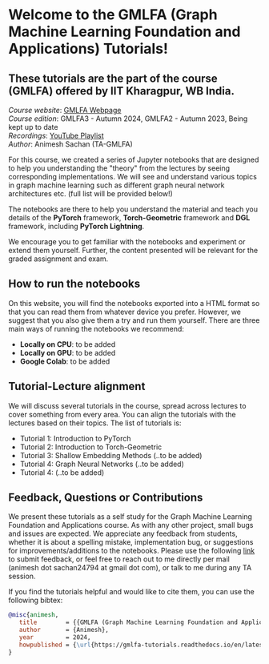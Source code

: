 Welcome to the GMLFA (Graph Machine Learning Foundation and Applications) Tutorials!
===========================================

These tutorials are the part of the course (GMLFA) offered by IIT Kharagpur, WB India.
-------------------------------------------

*Course website*: [GMLFA Webpage](<https://ainimesh.github.io/gmlfa_autumn_2024/>)</br>
*Course edition*: GMLFA3 - Autumn 2024, GMLFA2 - Autumn 2023, Being kept up to date</br>
*Recordings*: [YouTube Playlist](<https://youtube.com/playlist?list=PLCFRu9YAKK39_kwJlmAWF_SLkURYi8vDF&si=ZcrgDvGvk6zAmgvV>)</br>
*Author*: Animesh Sachan (TA-GMLFA)



For this course, we created a series of Jupyter notebooks that are designed to help you understanding the "theory" from the lectures by seeing corresponding implementations.
We will see and understand various topics in graph machine learning such as different graph neural network architectures etc. (full list will be provided below!)

The notebooks are there to help you understand the material and teach you details of the **PyTorch** framework, **Torch-Geometric** framework and **DGL** framework, including **PyTorch Lightning**.

We encourage you to get familiar with the notebooks and experiment or extend them yourself.
Further, the content presented will be relevant for the graded assignment and exam.

How to run the notebooks
------------------------

On this website, you will find the notebooks exported into a HTML format so that you can read them from whatever device you prefer. However, we suggest that you also give them a try and run them yourself. There are three main ways of running the notebooks we recommend:
- **Locally on CPU**: to be added
- **Locally on GPU**: to be added
- **Google Colab**: to be added

Tutorial-Lecture alignment
--------------------------

We will discuss several tutorials in the course, spread across lectures to cover something from every area. You can align the tutorials with the lectures based on their topics. The list of tutorials is:

- Tutorial 1: Introduction to PyTorch
- Tutorial 2: Introduction to Torch-Geometric
- Tutorial 3: Shallow Embedding Methods (..to be added)
- Tutorial 4: Graph Neural Networks (..to be added)
- Tutorial 4: (..to be added)



Feedback, Questions or Contributions
------------------------------------

We present these tutorials as a self study for the Graph Machine Learning Foundation and Applications course. As with any other project, small bugs and issues are expected. We appreciate any feedback from students, whether it is about a spelling mistake, implementation bug, or suggestions for improvements/additions to the notebooks. Please use the following [link](https://docs.google.com/document/d/1pAxJLKn_4kl6oPOcM0SI10wI2Av5rrs1wG3ZQ-MECgo/edit?usp=sharing) to submit feedback, or feel free to reach out to me directly per mail (animesh dot sachan24794 at gmail dot com), or talk to me during any TA session.

If you find the tutorials helpful and would like to cite them, you can use the following bibtex:
```bibtex
@misc{animesh,
   title        = {{GMLFA (Graph Machine Learning Foundation and Applications) Tutorials}},
   author       = {Animesh},
   year         = 2024,
   howpublished = {\url{https://gmlfa-tutorials.readthedocs.io/en/latest/}}
}
```
